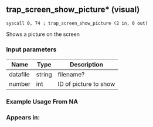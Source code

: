 ## trap_screen_show_picture* (visual)

`syscall 0, 74 ; trap_screen_show_picture (2 in, 0 out)`

Shows a picture on the screen

### Input parameters
| Name | Type | Description
|------|------|------------
| datafile   | string   | filename?
| number   | int   | ID of picture to show


### Example Usage From NA



### Appears in:



